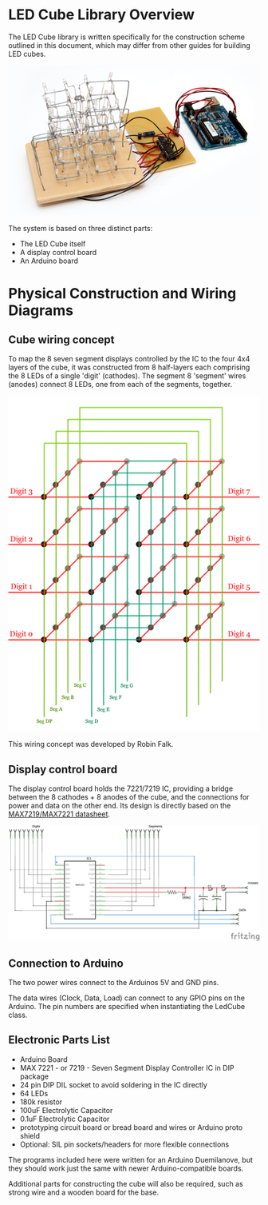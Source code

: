 # LED Cube Library Overview
The LED Cube library is written specifically for the construction scheme outlined in this document, which may differ from other guides for building LED cubes. 

![LED Cube Prototype Photo](ledcube_photo.png)

The system is based on three distinct parts:

* The LED Cube itself
* A display control board
* An Arduino board

# Physical Construction and Wiring Diagrams

## Cube wiring concept
To map the 8 seven segment displays controlled by the IC to the four 4x4 layers of the cube, it was constructed from 8 half-layers each comprising the 8 LEDs of a single 'digit' (cathodes). The segment 8 'segment' wires (anodes) connect 8 LEDs, one from each of the segments, together.

![LED Cube Wiring](cube_wiring_concept.png)

This wiring concept was developed by Robin Falk.

## Display control board
The display control board holds the 7221/7219 IC, providing a bridge between the 8 cathodes + 8 anodes of the cube, and the connections for power and data on the other end. Its design is directly based on the [MAX7219/MAX7221 datasheet][sparkfun-7221].

![LED Cube Display Control Schematic](ledcube-control_schem.png)

## Connection to Arduino
The two power wires connect to the Arduinos 5V and GND pins.

The data wires (Clock, Data, Load) can connect to any GPIO pins on the Arduino. The pin numbers are specified when instantiating the LedCube class.

## Electronic Parts List
* Arduino Board
* MAX 7221 - or 7219 - Seven Segment Display Controller IC in DIP package
* 24 pin DIP DIL socket to avoid soldering in the IC directly
* 64 LEDs
* 180k resistor
* 100uF Electrolytic Capacitor
* 0.1uF Electrolytic Capacitor
* prototyping circuit board or bread board and wires or Arduino proto shield
* Optional: SIL pin sockets/headers for more flexible connections

The programs included here were written for an Arduino Duemilanove, but they should work just the same with newer Arduino-compatible boards.

Additional parts for constructing the cube will also be required, such as strong wire and a wooden board for the base.

[sparkfun-7221]: https://www.sparkfun.com/datasheets/Components/General/COM-09622-MAX7219-MAX7221.pdf
